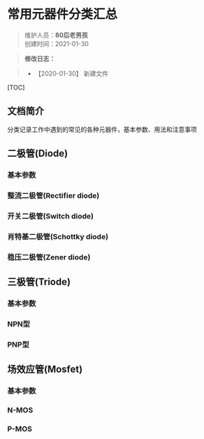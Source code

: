 # 常用元器件分类汇总
>维护人员：**80后老男孩**  
>创建时间：2021-01-30  

> **修改日志：**

> - 【2020-01-30】  新建文件

[TOC]



## 文档简介

分类记录工作中遇到的常见的各种元器件，基本参数、用法和注意事项  

## 二极管(Diode)

### 基本参数

### 整流二极管(Rectifier diode)

### 开关二极管(Switch diode)

### 肖特基二极管(Schottky diode)

### 稳压二极管(Zener diode)

## 三极管(Triode)

### 基本参数

### NPN型

### PNP型

## 场效应管(Mosfet)

### 基本参数

### N-MOS

### P-MOS








